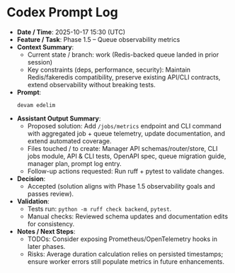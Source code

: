 # Codex Prompt Log

- **Date / Time**: 2025-10-17 15:30 (UTC)
- **Feature / Task**: Phase 1.5 – Queue observability metrics
- **Context Summary**:
  - Current state / branch: work (Redis-backed queue landed in prior session)
  - Key constraints (deps, performance, security): Maintain Redis/fakeredis compatibility, preserve existing API/CLI contracts, extend observability without breaking tests.
- **Prompt**:
  ```text
  devam edelim
  ```
- **Assistant Output Summary**:
  - Proposed solution: Add `/jobs/metrics` endpoint and CLI command with aggregated job + queue telemetry, update documentation, and extend automated coverage.
  - Files touched / to create: Manager API schemas/router/store, CLI jobs module, API & CLI tests, OpenAPI spec, queue migration guide, manager plan, prompt log entry.
  - Follow-up actions requested: Run ruff + pytest to validate changes.
- **Decision**:
  - Accepted (solution aligns with Phase 1.5 observability goals and passes review).
- **Validation**:
  - Tests run: `python -m ruff check backend`, `pytest`.
  - Manual checks: Reviewed schema updates and documentation edits for consistency.
- **Notes / Next Steps**:
  - TODOs: Consider exposing Prometheus/OpenTelemetry hooks in later phases.
  - Risks: Average duration calculation relies on persisted timestamps; ensure worker errors still populate metrics in future enhancements.

